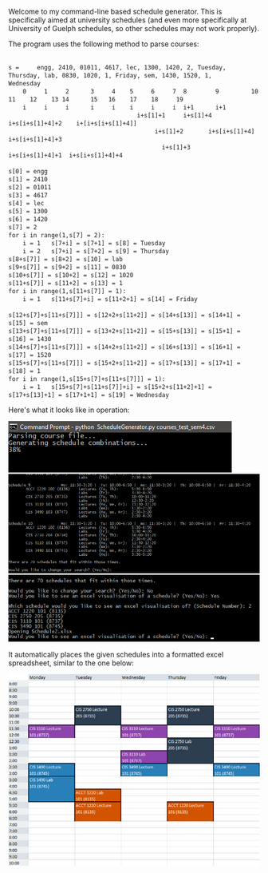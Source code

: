 Welcome to my command-line based schedule generator. This is specifically aimed at university schedules (and even more specifically at University of Guelph schedules, so other schedules may not work properly).

The program uses the following method to parse courses:

```0: course, 1: code, 2: section, 3: id, 4: lec, 5: start, 6: end, 7: freq, 8...N: day, N+1: lab, N+2: start, N+3: end, N+4: freq, N+5...N2: day, N+5+N2

s = 	engg, 2410, 01011, 4617, lec, 1300, 1420, 2, Tuesday, Thursday, lab, 0830, 1020, 1, Friday, sem, 1430, 1520, 1, 	Wednesday
	0     1     2      3     4    5     6     7  8        9         10   11    12    13 14      15   16    17    18 	19
	i     i     i      i     i    i     i     i  i+1      i+1       
									i+s[1]+1	 i+s[1]+4 	 i+s[i+s[1]+4]+2	i+[i+s[i+s[1]+4]]
									     i+s[1]+2	    i+s[i+s[1]+4]      i+s[i+s[1]+4]+3
										   i+s[1]+3	    i+s[i+s[1]+4]+1  i+s[i+s[1]+4]+4

s[0] = engg
s[1] = 2410
s[2] = 01011
s[3] = 4617
s[4] = lec
s[5] = 1300
s[6] = 1420
s[7] = 2
for i in range(1,s[7] = 2):
	i = 1	s[7+i] = s[7+1] = s[8] = Tuesday
	i = 2	s[7+i] = s[7+2] = s[9] = Thursday
s[8+s[7]] = s[8+2] = s[10] = lab
s[9+s[7]] = s[9+2] = s[11] = 0830
s[10+s[7]] = s[10+2] = s[12] = 1020
s[11+s[7]] = s[11+2] = s[13] = 1
for i in range(1,s[11+s[7]] = 1):
	i = 1	s[11+s[7]+i] = s[11+2+1] = s[14] = Friday

s[12+s[7]+s[11+s[7]]] = s[12+2+s[11+2]] = s[14+s[13]] = s[14+1] = s[15] = sem
s[13+s[7]+s[11+s[7]]] = s[13+2+s[11+2]] = s[15+s[13]] = s[15+1] = s[16] = 1430
s[14+s[7]+s[11+s[7]]] = s[14+2+s[11+2]] = s[16+s[13]] = s[16+1] = s[17] = 1520
s[15+s[7]+s[11+s[7]]] = s[15+2+s[11+2]] = s[17+s[13]] = s[17+1] = s[18] = 1
for i in range(1,s[15+s[7]+s[11+s[7]]] = 1):
	i = 1	s[15+s[7]+s[11+s[7]]+i] = s[15+2+s[11+2]+1] = s[17+s[13]+1] = s[17+1+1] = s[19] = Wednesday
```

Here's what it looks like in operation:

![Initial Run View Example](/screenshots/screenshot-1.png)
![List of Schedules Example](/screenshots/screenshot-2.png)
![Selection View Example](/screenshots/screenshot-3.png)

It automatically places the given schedules into a formatted excel spreadsheet, similar to the one below:

![Final Resultant Spreadsheet Example](/screenshots/screenshot-4.png)